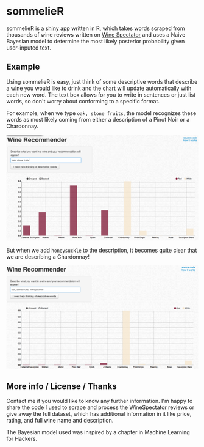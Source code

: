 # sommelieR

sommelieR is a [shiny app](https://github.com/rstudio/shiny) written in R, which takes words scraped from thousands of wine reviews written on [Wine Spectator](www.winespectator.com) and uses a Naive Bayesian model to determine the most likely posterior probability given user-inputed text. 

## Example

Using sommelieR is easy, just think of some descriptive words that describe a wine you would like to drink and the chart will update automatically with each new word. The text box allows for you to write in sentences or just list words, so don't worry about conforming to a specific format. 

For example, when we type `oak, stone fruits`, the model recognizes these words as most likely coming from either a description of a Pinot Noir or a Chardonnay.

![two_word_ex](screenshots/two_phrases.png)

But when we add `honeysuckle` to the description, it becomes quite clear that we are describing a Chardonnay!

![three_word_ex](screenshots/three_phrases.png)

## More info / License / Thanks

Contact me if you would like to know any further information. I'm happy to share the code I used to scrape and process the WineSpectator reviews or give away the full dataset, which has additional information in it like price, rating, and full wine name and description.  

The Bayesian model used was inspired by a chapter in Machine Learning for Hackers. 
